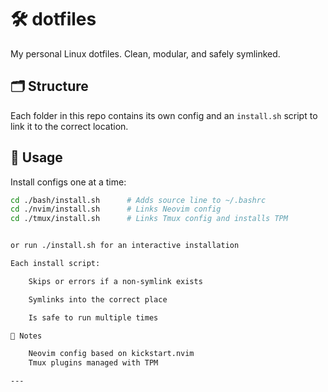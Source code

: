# 🛠️ dotfiles

My personal Linux dotfiles. Clean, modular, and safely symlinked.

## 🗂️ Structure

Each folder in this repo contains its own config and an `install.sh` script to link it to the correct location.


## 🚀 Usage

Install configs one at a time:

```bash
cd ./bash/install.sh      # Adds source line to ~/.bashrc
cd ./nvim/install.sh      # Links Neovim config
cd ./tmux/install.sh      # Links Tmux config and installs TPM


or run ./install.sh for an interactive installation

Each install script:

    Skips or errors if a non-symlink exists

    Symlinks into the correct place

    Is safe to run multiple times

🔗 Notes

    Neovim config based on kickstart.nvim
    Tmux plugins managed with TPM

---


